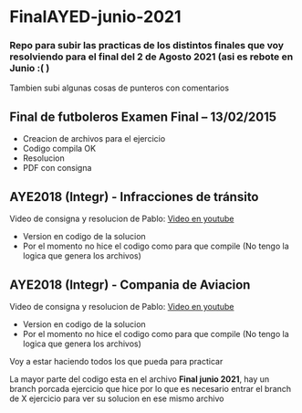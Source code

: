 # FinalAYED-junio-2021
### Repo para subir las practicas de los distintos finales que voy resolviendo para el final del 2 de Agosto 2021 (asi es rebote en Junio :( )
Tambien subi algunas cosas de punteros con comentarios

## Final de futboleros Examen Final – 13/02/2015
* Creacion de archivos para el ejercicio
* Codigo compila OK
* Resolucion
* PDF con consigna


## AYE2018 (Integr) - Infracciones de tránsito
Video de consigna y resolucion de Pablo:  [Video en youtube](https://www.youtube.com/watch?v=F_ikRFhRTv0&list=PLfvyG2RxJZsaiWvkM_Cat0obF3VSmo4UQ&index=24)

* Version en codigo de la solucion
* Por el momento no hice el codigo como para que compile (No tengo la logica que genera los archivos)

## AYE2018 (Integr) - Compania de Aviacion
Video de consigna y resolucion de Pablo:  [Video en youtube](https://www.youtube.com/watch?v=DXxMNCOZf3Q&list=PLfvyG2RxJZsaiWvkM_Cat0obF3VSmo4UQ&index=26)

* Version en codigo de la solucion
* Por el momento no hice el codigo como para que compile  (No tengo la logica que genera los archivos)



Voy a estar haciendo todos los que pueda para practicar

La mayor parte del codigo esta en el archivo **Final junio 2021**, hay un branch porcada ejercicio que hice por lo que es necesario entrar el branch de X ejercicio para ver su solucion en ese mismo archivo

